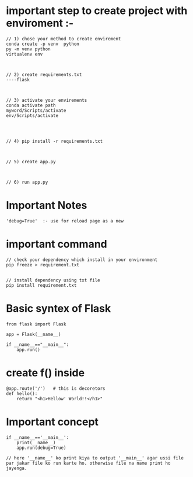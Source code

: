 # important step to create project with enviroment :-

```
// 1) chose your method to create envirement
conda create -p venv  python
py -m venv python
virtualenv env



// 2) create requirements.txt
----flask



// 3) activate your envirements
conda activate path
myword/Scripts/activate
env/Scripts/activate




// 4) pip install -r requirements.txt



// 5) create app.py



// 6) run app.py

```


# Important Notes
```
'debug=True'  :- use for reload page as a new

```




# important command 
```
// check your dependency which install in your environment
pip freeze > requirement.txt


// install dependency using txt file
pip install requirement.txt
```



# Basic syntex of Flask
```
from flask import Flask

app = Flask(__name__)

if __name__=="__main__":
    app.run()

```


# create f() inside
```
@app.route('/')   # this is decoretors
def hello():
    return "<h1>Hellow' World!!</h1>"

```

# Important concept
```
if __name__=='__main__':
    print(__name__)
    app.run(debug=True)

// here '__name__' ko print kiya to output '__main__' agar ussi file par jakar file ko run karte ho. otherwise file na name print ho jayenga. 
```